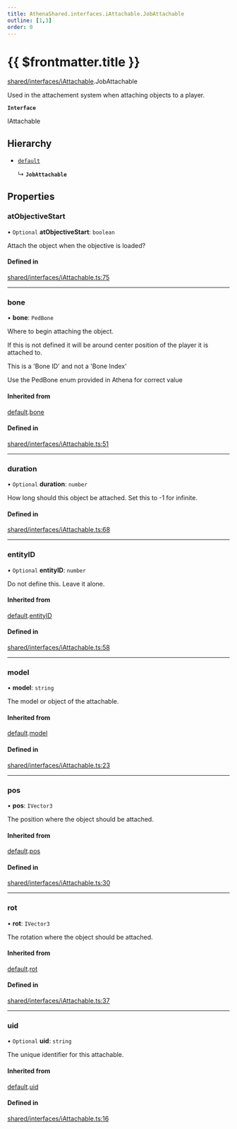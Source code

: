 ```yaml
---
title: AthenaShared.interfaces.iAttachable.JobAttachable
outline: [1,3]
order: 0
---
```


# {{ $frontmatter.title }}


[shared/interfaces/iAttachable](../modules/shared_interfaces_iAttachable.md).JobAttachable

Used in the attachement system when attaching objects to a player.

**`Interface`**

IAttachable

## Hierarchy

- [`default`](shared_interfaces_iAttachable_default.md)

  ↳ **`JobAttachable`**

## Properties

### atObjectiveStart

• `Optional` **atObjectiveStart**: `boolean`

Attach the object when the objective is loaded?

#### Defined in

[shared/interfaces/iAttachable.ts:75](https://github.com/Stuyk/altv-athena/blob/6beb5a6/src/core/shared/interfaces/iAttachable.ts#L75)

___

### bone

• **bone**: `PedBone`

Where to begin attaching the object.

If this is not defined it will be around center position of the player it is attached to.

This is a 'Bone ID' and not a 'Bone Index'

Use the PedBone enum provided in Athena for correct value

#### Inherited from

[default](shared_interfaces_iAttachable_default.md).[bone](shared_interfaces_iAttachable_default.md#bone)

#### Defined in

[shared/interfaces/iAttachable.ts:51](https://github.com/Stuyk/altv-athena/blob/6beb5a6/src/core/shared/interfaces/iAttachable.ts#L51)

___

### duration

• `Optional` **duration**: `number`

How long should this object be attached.
Set this to -1 for infinite.

#### Defined in

[shared/interfaces/iAttachable.ts:68](https://github.com/Stuyk/altv-athena/blob/6beb5a6/src/core/shared/interfaces/iAttachable.ts#L68)

___

### entityID

• `Optional` **entityID**: `number`

Do not define this. Leave it alone.

#### Inherited from

[default](shared_interfaces_iAttachable_default.md).[entityID](shared_interfaces_iAttachable_default.md#entityID)

#### Defined in

[shared/interfaces/iAttachable.ts:58](https://github.com/Stuyk/altv-athena/blob/6beb5a6/src/core/shared/interfaces/iAttachable.ts#L58)

___

### model

• **model**: `string`

The model or object of the attachable.

#### Inherited from

[default](shared_interfaces_iAttachable_default.md).[model](shared_interfaces_iAttachable_default.md#model)

#### Defined in

[shared/interfaces/iAttachable.ts:23](https://github.com/Stuyk/altv-athena/blob/6beb5a6/src/core/shared/interfaces/iAttachable.ts#L23)

___

### pos

• **pos**: `IVector3`

The position where the object should be attached.

#### Inherited from

[default](shared_interfaces_iAttachable_default.md).[pos](shared_interfaces_iAttachable_default.md#pos)

#### Defined in

[shared/interfaces/iAttachable.ts:30](https://github.com/Stuyk/altv-athena/blob/6beb5a6/src/core/shared/interfaces/iAttachable.ts#L30)

___

### rot

• **rot**: `IVector3`

The rotation where the object should be attached.

#### Inherited from

[default](shared_interfaces_iAttachable_default.md).[rot](shared_interfaces_iAttachable_default.md#rot)

#### Defined in

[shared/interfaces/iAttachable.ts:37](https://github.com/Stuyk/altv-athena/blob/6beb5a6/src/core/shared/interfaces/iAttachable.ts#L37)

___

### uid

• `Optional` **uid**: `string`

The unique identifier for this attachable.

#### Inherited from

[default](shared_interfaces_iAttachable_default.md).[uid](shared_interfaces_iAttachable_default.md#uid)

#### Defined in

[shared/interfaces/iAttachable.ts:16](https://github.com/Stuyk/altv-athena/blob/6beb5a6/src/core/shared/interfaces/iAttachable.ts#L16)
